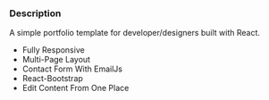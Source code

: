 ### Description

A simple portfolio template for developer/designers built with React. 

- Fully Responsive
- Multi-Page Layout
- Contact Form With EmailJs
- React-Bootstrap
- Edit Content From One Place

